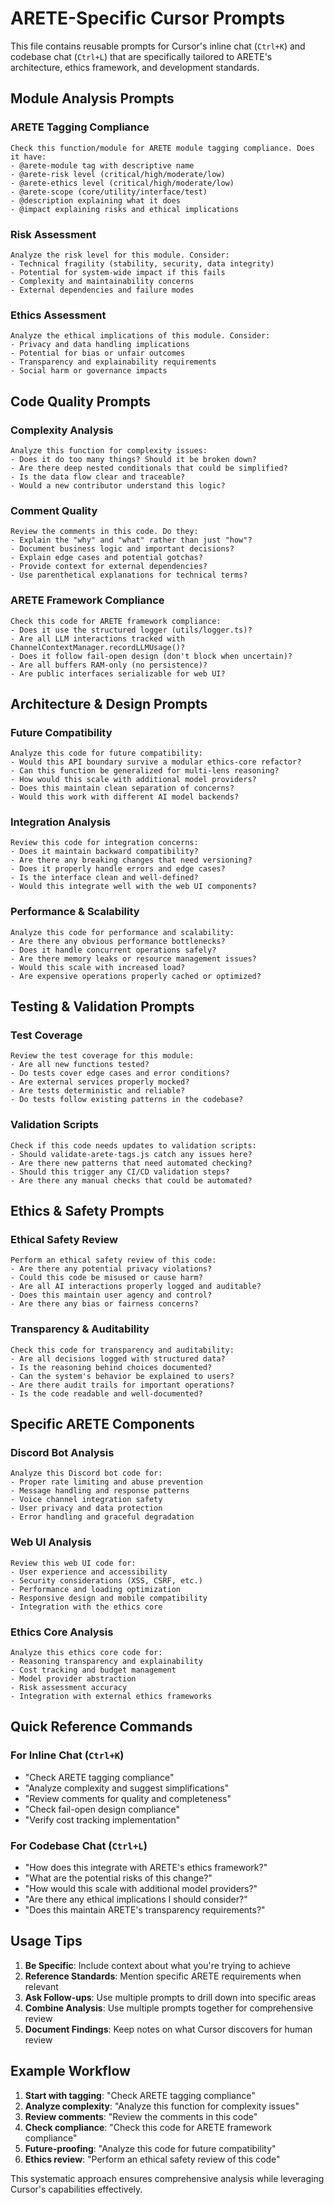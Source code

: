 # ARETE-Specific Cursor Prompts

This file contains reusable prompts for Cursor's inline chat (`Ctrl+K`) and codebase chat (`Ctrl+L`) that are specifically tailored to ARETE's architecture, ethics framework, and development standards.

## Module Analysis Prompts

### ARETE Tagging Compliance
```
Check this function/module for ARETE module tagging compliance. Does it have:
- @arete-module tag with descriptive name
- @arete-risk level (critical/high/moderate/low) 
- @arete-ethics level (critical/high/moderate/low)
- @arete-scope (core/utility/interface/test)
- @description explaining what it does
- @impact explaining risks and ethical implications
```

### Risk Assessment
```
Analyze the risk level for this module. Consider:
- Technical fragility (stability, security, data integrity)
- Potential for system-wide impact if this fails
- Complexity and maintainability concerns
- External dependencies and failure modes
```

### Ethics Assessment
```
Analyze the ethical implications of this module. Consider:
- Privacy and data handling implications
- Potential for bias or unfair outcomes
- Transparency and explainability requirements
- Social harm or governance impacts
```

## Code Quality Prompts

### Complexity Analysis
```
Analyze this function for complexity issues:
- Does it do too many things? Should it be broken down?
- Are there deep nested conditionals that could be simplified?
- Is the data flow clear and traceable?
- Would a new contributor understand this logic?
```

### Comment Quality
```
Review the comments in this code. Do they:
- Explain the "why" and "what" rather than just "how"?
- Document business logic and important decisions?
- Explain edge cases and potential gotchas?
- Provide context for external dependencies?
- Use parenthetical explanations for technical terms?
```

### ARETE Framework Compliance
```
Check this code for ARETE framework compliance:
- Does it use the structured logger (utils/logger.ts)?
- Are all LLM interactions tracked with ChannelContextManager.recordLLMUsage()?
- Does it follow fail-open design (don't block when uncertain)?
- Are all buffers RAM-only (no persistence)?
- Are public interfaces serializable for web UI?
```

## Architecture & Design Prompts

### Future Compatibility
```
Analyze this code for future compatibility:
- Would this API boundary survive a modular ethics-core refactor?
- Can this function be generalized for multi-lens reasoning?
- How would this scale with additional model providers?
- Does this maintain clean separation of concerns?
- Would this work with different AI model backends?
```

### Integration Analysis
```
Review this code for integration concerns:
- Does it maintain backward compatibility?
- Are there any breaking changes that need versioning?
- Does it properly handle errors and edge cases?
- Is the interface clean and well-defined?
- Would this integrate well with the web UI components?
```

### Performance & Scalability
```
Analyze this code for performance and scalability:
- Are there any obvious performance bottlenecks?
- Does it handle concurrent operations safely?
- Are there memory leaks or resource management issues?
- Would this scale with increased load?
- Are expensive operations properly cached or optimized?
```

## Testing & Validation Prompts

### Test Coverage
```
Review the test coverage for this module:
- Are all new functions tested?
- Do tests cover edge cases and error conditions?
- Are external services properly mocked?
- Are tests deterministic and reliable?
- Do tests follow existing patterns in the codebase?
```

### Validation Scripts
```
Check if this code needs updates to validation scripts:
- Should validate-arete-tags.js catch any issues here?
- Are there new patterns that need automated checking?
- Should this trigger any CI/CD validation steps?
- Are there any manual checks that could be automated?
```

## Ethics & Safety Prompts

### Ethical Safety Review
```
Perform an ethical safety review of this code:
- Are there any potential privacy violations?
- Could this code be misused or cause harm?
- Are all AI interactions properly logged and auditable?
- Does this maintain user agency and control?
- Are there any bias or fairness concerns?
```

### Transparency & Auditability
```
Check this code for transparency and auditability:
- Are all decisions logged with structured data?
- Is the reasoning behind choices documented?
- Can the system's behavior be explained to users?
- Are there audit trails for important operations?
- Is the code readable and well-documented?
```

## Specific ARETE Components

### Discord Bot Analysis
```
Analyze this Discord bot code for:
- Proper rate limiting and abuse prevention
- Message handling and response patterns
- Voice channel integration safety
- User privacy and data protection
- Error handling and graceful degradation
```

### Web UI Analysis
```
Review this web UI code for:
- User experience and accessibility
- Security considerations (XSS, CSRF, etc.)
- Performance and loading optimization
- Responsive design and mobile compatibility
- Integration with the ethics core
```

### Ethics Core Analysis
```
Analyze this ethics core code for:
- Reasoning transparency and explainability
- Cost tracking and budget management
- Model provider abstraction
- Risk assessment accuracy
- Integration with external ethics frameworks
```

## Quick Reference Commands

### For Inline Chat (`Ctrl+K`)
- "Check ARETE tagging compliance"
- "Analyze complexity and suggest simplifications"
- "Review comments for quality and completeness"
- "Check fail-open design compliance"
- "Verify cost tracking implementation"

### For Codebase Chat (`Ctrl+L`)
- "How does this integrate with ARETE's ethics framework?"
- "What are the potential risks of this change?"
- "How would this scale with additional model providers?"
- "Are there any ethical implications I should consider?"
- "Does this maintain ARETE's transparency requirements?"

## Usage Tips

1. **Be Specific**: Include context about what you're trying to achieve
2. **Reference Standards**: Mention specific ARETE requirements when relevant
3. **Ask Follow-ups**: Use multiple prompts to drill down into specific areas
4. **Combine Analysis**: Use multiple prompts together for comprehensive review
5. **Document Findings**: Keep notes on what Cursor discovers for human review

## Example Workflow

1. **Start with tagging**: "Check ARETE tagging compliance"
2. **Analyze complexity**: "Analyze this function for complexity issues"
3. **Review comments**: "Review the comments in this code"
4. **Check compliance**: "Check this code for ARETE framework compliance"
5. **Future-proofing**: "Analyze this code for future compatibility"
6. **Ethics review**: "Perform an ethical safety review of this code"

This systematic approach ensures comprehensive analysis while leveraging Cursor's capabilities effectively.
